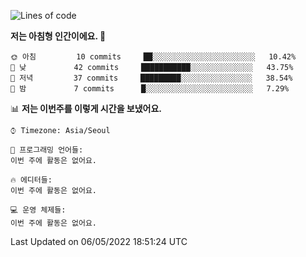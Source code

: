 <!--START_SECTION:waka-->
![Lines of code](https://img.shields.io/badge/%EC%A0%80%EB%8A%94%20%EC%97%AC%ED%83%9C%EA%B9%8C%EC%A7%80%20-32%20Thousand%20%EC%A4%84%EC%9D%98%20%EC%BD%94%EB%93%9C%EB%A5%BC%20%EC%9E%91%EC%84%B1%ED%96%88%EC%96%B4%EC%9A%94.-blue)

**저는 아침형 인간이에요. 🐤** 

```text
🌞 아침         10 commits     ██░░░░░░░░░░░░░░░░░░░░░░░   10.42% 
🌆 낮　         42 commits     ███████████░░░░░░░░░░░░░░   43.75% 
🌃 저녁         37 commits     █████████░░░░░░░░░░░░░░░░   38.54% 
🌙 밤　         7 commits      █░░░░░░░░░░░░░░░░░░░░░░░░   7.29%

```


📊 **저는 이번주를 이렇게 시간을 보냈어요.** 

```text
⌚︎ Timezone: Asia/Seoul

💬 프로그래밍 언어들: 
이번 주에 활동은 없어요.

🔥 에디터들: 
이번 주에 활동은 없어요.

💻 운영 체제들: 
이번 주에 활동은 없어요.

```


 Last Updated on 06/05/2022 18:51:24 UTC
<!--END_SECTION:waka-->
